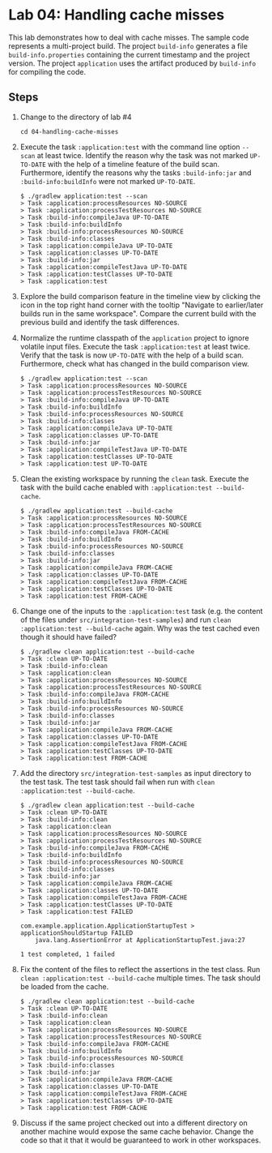 Lab 04: Handling cache misses
=============================

This lab demonstrates how to deal with cache misses. The sample code represents a multi-project build. The project 
`build-info` generates a file `build-info.properties` containing the current timestamp and the project version. The
project `application` uses the artifact produced by `build-info` for compiling the code.

Steps
-----

1. Change to the directory of lab #4

    ```
    cd 04-handling-cache-misses
    ```

2. Execute the task `:application:test` with the command line option `--scan` at least twice. Identify the reason why 
the task was not marked `UP-TO-DATE` with the help of a timeline feature of the build scan. Furthermore, identify the 
reasons why the tasks `:build-info:jar` and `:build-info:buildInfo` were not marked `UP-TO-DATE`.

    ```
    $ ./gradlew application:test --scan
    > Task :application:processResources NO-SOURCE
    > Task :application:processTestResources NO-SOURCE
    > Task :build-info:compileJava UP-TO-DATE
    > Task :build-info:buildInfo
    > Task :build-info:processResources NO-SOURCE
    > Task :build-info:classes
    > Task :application:compileJava UP-TO-DATE
    > Task :application:classes UP-TO-DATE
    > Task :build-info:jar
    > Task :application:compileTestJava UP-TO-DATE
    > Task :application:testClasses UP-TO-DATE
    > Task :application:test
    ```

3. Explore the build comparison feature in the timeline view by clicking the icon in the top right hand corner with the
tooltip "Navigate to earlier/later builds run in the same workspace". Compare the current build with the previous build
and identify the task differences.

4. Normalize the runtime classpath of the `application` project to ignore volatile input files. Execute the task 
`:application:test` at least twice. Verify that the task is now `UP-TO-DATE` with the help of a build scan. Furthermore,
check what has changed in the build comparison view.

    ```
    $ ./gradlew application:test --scan
    > Task :application:processResources NO-SOURCE
    > Task :application:processTestResources NO-SOURCE
    > Task :build-info:compileJava UP-TO-DATE
    > Task :build-info:buildInfo
    > Task :build-info:processResources NO-SOURCE
    > Task :build-info:classes
    > Task :application:compileJava UP-TO-DATE
    > Task :application:classes UP-TO-DATE
    > Task :build-info:jar
    > Task :application:compileTestJava UP-TO-DATE
    > Task :application:testClasses UP-TO-DATE
    > Task :application:test UP-TO-DATE
    ```

5. Clean the existing workspace by running the `clean` task. Execute the task with the build cache enabled with 
`:application:test --build-cache`.

    ```
    $ ./gradlew application:test --build-cache
    > Task :application:processResources NO-SOURCE
    > Task :application:processTestResources NO-SOURCE
    > Task :build-info:compileJava FROM-CACHE
    > Task :build-info:buildInfo
    > Task :build-info:processResources NO-SOURCE
    > Task :build-info:classes
    > Task :build-info:jar
    > Task :application:compileJava FROM-CACHE
    > Task :application:classes UP-TO-DATE
    > Task :application:compileTestJava FROM-CACHE
    > Task :application:testClasses UP-TO-DATE
    > Task :application:test FROM-CACHE
    ```

6. Change one of the inputs to the `:application:test` task (e.g. the content of the files under 
`src/integration-test-samples`) and run `clean :application:test --build-cache` again. Why was the test cached even
though it should have failed?

    ```
    $ ./gradlew clean application:test --build-cache
    > Task :clean UP-TO-DATE
    > Task :build-info:clean
    > Task :application:clean
    > Task :application:processResources NO-SOURCE
    > Task :application:processTestResources NO-SOURCE
    > Task :build-info:compileJava FROM-CACHE
    > Task :build-info:buildInfo
    > Task :build-info:processResources NO-SOURCE
    > Task :build-info:classes
    > Task :build-info:jar
    > Task :application:compileJava FROM-CACHE
    > Task :application:classes UP-TO-DATE
    > Task :application:compileTestJava FROM-CACHE
    > Task :application:testClasses UP-TO-DATE
    > Task :application:test FROM-CACHE
    ```

7. Add the directory `src/integration-test-samples` as input directory to the test task. The test task should fail when
run with `clean :application:test --build-cache`.

    ```
    $ ./gradlew clean application:test --build-cache
    > Task :clean UP-TO-DATE
    > Task :build-info:clean
    > Task :application:clean
    > Task :application:processResources NO-SOURCE
    > Task :application:processTestResources NO-SOURCE
    > Task :build-info:compileJava FROM-CACHE
    > Task :build-info:buildInfo
    > Task :build-info:processResources NO-SOURCE
    > Task :build-info:classes
    > Task :build-info:jar
    > Task :application:compileJava FROM-CACHE
    > Task :application:classes UP-TO-DATE
    > Task :application:compileTestJava FROM-CACHE
    > Task :application:testClasses UP-TO-DATE
    > Task :application:test FAILED
    
    com.example.application.ApplicationStartupTest > applicationShouldStartup FAILED
        java.lang.AssertionError at ApplicationStartupTest.java:27
    
    1 test completed, 1 failed
    ```

8. Fix the content of the files to reflect the assertions in the test class. Run `clean :application:test --build-cache`
multiple times. The task should be loaded from the cache.

    ```
    $ ./gradlew clean application:test --build-cache
    > Task :clean UP-TO-DATE
    > Task :build-info:clean
    > Task :application:clean
    > Task :application:processResources NO-SOURCE
    > Task :application:processTestResources NO-SOURCE
    > Task :build-info:compileJava FROM-CACHE
    > Task :build-info:buildInfo
    > Task :build-info:processResources NO-SOURCE
    > Task :build-info:classes
    > Task :build-info:jar
    > Task :application:compileJava FROM-CACHE
    > Task :application:classes UP-TO-DATE
    > Task :application:compileTestJava FROM-CACHE
    > Task :application:testClasses UP-TO-DATE
    > Task :application:test FROM-CACHE
    ```

9. Discuss if the same project checked out into a different directory on another machine would expose the same cache
behavior. Change the code so that it that it would be guaranteed to work in other workspaces.
